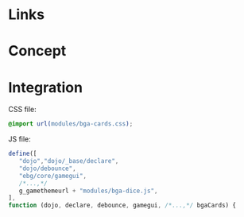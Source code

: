 # Links

# Concept

# Integration

CSS file:

```css
@import url(modules/bga-cards.css);
```

JS file:

```js
define([
   "dojo","dojo/_base/declare",
   "dojo/debounce",
   "ebg/core/gamegui",
   /*...,*/
   g_gamethemeurl + "modules/bga-dice.js",
],
function (dojo, declare, debounce, gamegui, /*...,*/ bgaCards) {
```